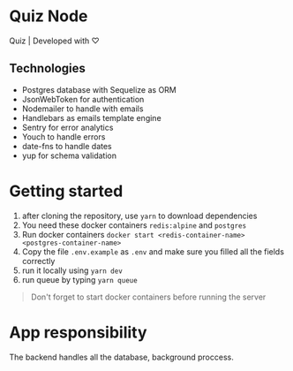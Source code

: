 # Quiz Node

Quiz | Developed with ♡

## Technologies

- Postgres database with Sequelize as ORM
- JsonWebToken for authentication
- Nodemailer to handle with emails
- Handlebars as emails template engine
- Sentry for error analytics
- Youch to handle errors
- date-fns to handle dates
- yup for schema validation

# Getting started

1. after cloning the repository, use `yarn` to download dependencies
2. You need these docker containers `redis:alpine` and `postgres`
3. Run docker containers `docker start <redis-container-name> <postgres-container-name>`
4. Copy the file `.env.example` as `.env` and make sure you filled all the fields correctly
5. run it locally using `yarn dev`
6. run queue by typing `yarn queue`

> Don't forget to start docker containers before running the server

# App responsibility

The backend handles all the database, background proccess.
